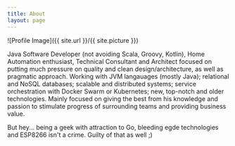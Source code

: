 ```yaml
---
title: About
layout: page
---
```

![Profile Image]({{ site.url }}/{{ site.picture }})

<p>
Java Software Developer (not avoiding Scala, Groovy, Kotlin), Home Automation enthusiast, Technical Consultant and Architect focused on putting much pressure on quality and clean design/architecture, as well as pragmatic approach. Working with JVM langauages (mostly Java); relational and NoSQL databases; scalable and distributed systems; service orchestration with Docker Swarm or Kubernetes; new, top-notch and older technologies. Mainly focused on giving the best from his knowledge and passion to stimulate progress of surrounding teams and providing business value.
  
But hey... being a geek with attraction to Go, bleeding egde technologies and ESP8266 isn't a crime. Guilty of that as well ;)
</p>
